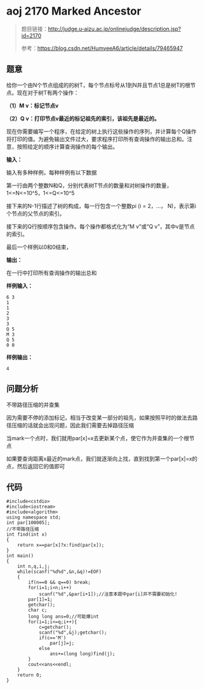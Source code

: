 # aoj 2170 Marked Ancestor
>题目链接：http://judge.u-aizu.ac.jp/onlinejudge/description.jsp?id=2170
>
>参考：https://blog.csdn.net/HumveeA6/article/details/79465947

## 题意
给你一个由N个节点组成的的树T，每个节点标号从1到N并且节点1总是树T的根节点。现在对于树T有两个操作：

**（1）M v：标记节点v**

**（2）Q v：打印节点v最近的标记祖先的索引，该祖先是最近的。**

现在你需要编写一个程序，在给定的树上执行这些操作的序列，并计算每个Q操作将打印的值。为避免输出文件过大，要求程序打印所有查询操作的输出总和。注意，按照给定的顺序计算查询操作的每个输出。

**输入：**

输入有多种样例，每种样例有以下数据

第一行由两个整数N和Q，分别代表树T节点的数量和对树操作的数量，1<=N<=10^5，1<=Q<=10^5

接下来的N-1行描述了树的构成，每一行包含一个整数pi (i = 2，…， N)，表示第i个节点的父节点的索引。

接下来的Q行按顺序包含操作。每个操作都格式化为“M v”或“Q v”，其中v是节点的索引。

最后一个样例以0和0结束，

**输出：**

在一行中打印所有查询操作的输出总和

**样例输入：**

```
6 3
1
1
2
3
3
Q 5
M 3
Q 5
0 0
```
**样例输出：**

```
4
```
## 问题分析
不带路径压缩的并查集

因为需要不停的添加标记，相当于改变某一部分的祖先，如果按照平时的做法去路径压缩的话就会出现问题，因此我们需要去掉路径压缩

当mark一个点时，我们就用par[x]=x去更新某个点，使它作为并查集的一个根节点

如果要查询距离x最近的mark点，我们就逐渐向上找，直到找到第一个par[x]=x的点，然后返回它的值即可

## 代码
```
#include<cstdio>#include<iostream>#include<algorithm>using namespace std;int par[100005];//不带路径压缩int find(int x){    return x==par[x]?x:find(par[x]);}int main(){    int n,q,i,j;    while(scanf("%d%d",&n,&q)!=EOF)    {        if(n==0 && q==0) break;        for(i=1;i<n;i++)            scanf("%d",&par[i+1]);//注意本题中par[i]并不需要初始化!        par[1]=1;        getchar();        char c;        long long ans=0;//可能爆int        for(i=1;i<=q;i++){            c=getchar();            scanf("%d",&j);getchar();            if(c=='M')                par[j]=j;            else                ans+=(long long)find(j);        }        cout<<ans<<endl;    }    return 0;}
```